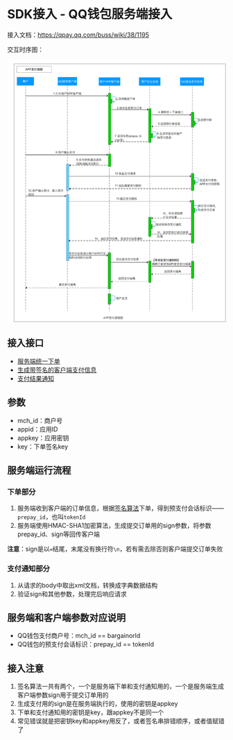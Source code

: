 # SDK接入 - QQ钱包服务端接入

接入文档：https://qpay.qq.com/buss/wiki/38/1195

交互时序图：

![](images/QQPay.png)

## 接入接口

* [服务端统一下单](https://qpay.qq.com/buss/wiki/38/1203)
* [生成带签名的客户端支付信息](https://qpay.qq.com/buss/wiki/38/1196)
* [支付结果通知](https://qpay.qq.com/buss/wiki/38/1204)

## 参数

* mch_id：商户号
* appid：应用ID
* appkey：应用密钥
* key：下单签名key

## 服务端运行流程

### 下单部分

1. 服务端收到客户端的订单信息，根据[签名算法](https://qpay.qq.com/buss/wiki/38/1192)下单，得到预支付会话标识——`prepay_id`，也叫`tokenId`
2. 服务端使用HMAC-SHA1加密算法，生成提交订单用的sign参数，将参数prepay_id、sign等回传客户端

**注意**：sign是以`=`结尾，末尾没有换行符`\n`，若有需去除否则客户端提交订单失败

### 支付通知部分

1. 从请求的body中取出xml文档，转换成字典数据结构
2. 验证sign和其他参数，处理完后响应请求

## 服务端和客户端参数对应说明

* QQ钱包支付商户号：mch_id == bargainorId
* QQ钱包的预支付会话标识：prepay_id == tokenId

## 接入注意

1. 签名算法一共有两个，一个是服务端下单和支付通知用的，一个是服务端生成客户端参数sign用于提交订单用的
2. 生成支付用的sign是在服务端执行的，使用的密钥是appkey
3. 下单和支付通知用的密钥是key，跟appkey不是同一个
4. 常见错误就是把密钥key和appkey用反了，或者签名串排错顺序，或者值赋错了

